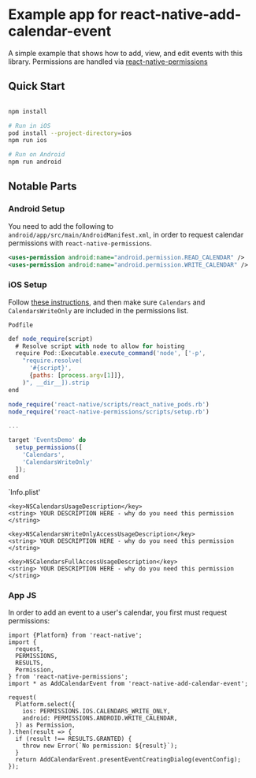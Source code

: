 # Example app for react-native-add-calendar-event

A simple example that shows how to add, view, and edit events with this library. Permissions are handled via [react-native-permissions](https://www.npmjs.com/package/react-native-permissions)

## Quick Start

```sh

npm install

# Run in iOS
pod install --project-directory=ios
npm run ios

# Run on Android
npm run android

```

## Notable Parts

### Android Setup

You need to add the following to `android/app/src/main/AndroidManifest.xml`, in order to request calendar permissions with `react-native-permissions`.

```xml
<uses-permission android:name="android.permission.READ_CALENDAR" />
<uses-permission android:name="android.permission.WRITE_CALENDAR" />
```

### iOS Setup

Follow [these instructions](https://github.com/zoontek/react-native-permissions/tree/v4#ios), and then make sure `Calendars` and `CalendarsWriteOnly` are included in the permissions list.

`Podfile`

```js
def node_require(script)
  # Resolve script with node to allow for hoisting
  require Pod::Executable.execute_command('node', ['-p',
    "require.resolve(
      '#{script}',
      {paths: [process.argv[1]]},
    )", __dir__]).strip
end

node_require('react-native/scripts/react_native_pods.rb')
node_require('react-native-permissions/scripts/setup.rb')

...

target 'EventsDemo' do
  setup_permissions([
    'Calendars',
    'CalendarsWriteOnly'
  ]);
end
```

`Info.plist'

```plist
<key>NSCalendarsUsageDescription</key>
<string> YOUR DESCRIPTION HERE - why do you need this permission </string>

<key>NSCalendarsWriteOnlyAccessUsageDescription</key>
<string> YOUR DESCRIPTION HERE - why do you need this permission </string>

<key>NSCalendarsFullAccessUsageDescription</key>
<string> YOUR DESCRIPTION HERE - why do you need this permission </string>
```

### App JS

In order to add an event to a user's calendar, you first must request permissions:

```tsx
import {Platform} from 'react-native';
import {
  request,
  PERMISSIONS,
  RESULTS,
  Permission,
} from 'react-native-permissions';
import * as AddCalendarEvent from 'react-native-add-calendar-event';

request(
  Platform.select({
    ios: PERMISSIONS.IOS.CALENDARS_WRITE_ONLY,
    android: PERMISSIONS.ANDROID.WRITE_CALENDAR,
  }) as Permission,
).then(result => {
  if (result !== RESULTS.GRANTED) {
    throw new Error(`No permission: ${result}`);
  }
  return AddCalendarEvent.presentEventCreatingDialog(eventConfig);
});
```
